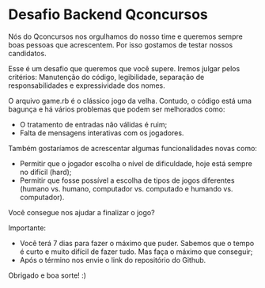 # Desafio Backend Qconcursos

Nós do Qconcursos nos orgulhamos do nosso time e queremos sempre boas pessoas que acrescentem. Por isso gostamos de testar nossos candidatos.

Esse é um desafio que queremos que você supere. Iremos julgar pelos critérios: Manutenção do código, legibilidade, separação de responsabilidades e expressividade dos nomes.

O arquivo game.rb é o clássico jogo da velha. Contudo, o código está uma bagunça e há vários problemas que podem ser melhorados como:

 - O tratamento de entradas não válidas é ruim;
 - Falta de mensagens interativas com os jogadores.

Também gostaríamos de acrescentar algumas funcionalidades novas como:

 - Permitir que o jogador escolha o nível de dificuldade, hoje está sempre no difícil (hard);
 - Permitir que fosse possível a escolha de tipos de jogos diferentes (humano vs. humano, computador vs. computado e humando vs. computador).

Você consegue nos ajudar a finalizar o jogo?

Importante:

 - Você terá 7 dias para fazer o máximo que puder. Sabemos que o tempo é curto e muito difícil de fazer tudo. Mas faça o máximo que conseguir;
 - Após o término nos envie o link do repositório do Github.

Obrigado e boa sorte! :)
